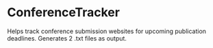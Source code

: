 # ConferenceTracker
Helps track conference submission websites for upcoming publication deadlines.
Generates 2 .txt files as output.
